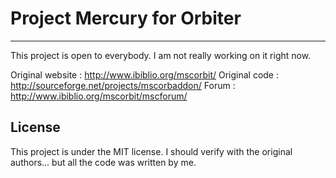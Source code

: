 # Project Mercury for Orbiter
---
This project is open to everybody. I am not really working on it right now.

Original website : http://www.ibiblio.org/mscorbit/
Original code : http://sourceforge.net/projects/mscorbaddon/
Forum : http://www.ibiblio.org/mscorbit/mscforum/

## License
This project is under the MIT license. I should verify with the original authors... but all the code was written by me.
